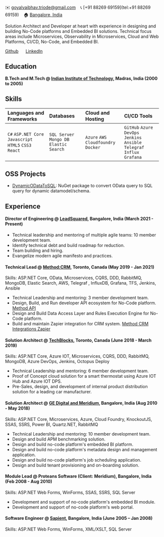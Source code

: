 ✉️ [goyalvaibhav.triode@gmail.com](mailto:goyalvaibhav.triode@gmail.com) &nbsp;&nbsp; 📞 [+91 88269 69159](tel:+91 88269 69159) &nbsp;&nbsp; 🏠 [Bangalore, India](https://goo.gl/maps/iaamjgcBvFhMauYG6)

Solution Architect and Developer at heart with experience in designing and building No-Code platforms and Embedded BI solutions.
Technical focus areas include Microservices, Observability in Microservices, Cloud and Web Platforms, CI/CD, No-Code, and Embedded BI.

[Github](https://github.com/vaibhav-goyal) &nbsp;&nbsp;&nbsp;&nbsp; [LinkedIn](https://www.linkedin.com/in/vaibhav-goyal-2265b613/)

## Education
**B.Tech and M.Tech @ [Indian Institute of Technology](https://www.iitm.ac.in/), Madras, India (2000 to 2005)**

## Skills

| Languages and Frameworks | Databases | Cloud and Hosting | CI/CD Tools |
|:---|:---|:---|:---|
|`C#` `ASP.NET Core` `Javascript` `HTML5` `CSS3` `React` | `SQL Server` `Mongo DB` `Elastic Search` | `Azure` `AWS` `Cloudfoundry` `Docker` | `GitHub` `Azure DevOps` `Jenkins`  `Ansible` `Telegraf` `Influx` `Grafana` |

## OSS Projects
- [DynamicODataToSQL](https://github.com/DynamicODataToSQL/DynamicODataToSQL): NuGet package to convert OData query to SQL query for dynamic datamodel/schema.

## Experience
#### Director of Engineering @ [LeadSquared](https://www.leadsquared.com/), Bangalore, India (March 2021 - Present)
- Technical leadership and mentoring of multiple agile teams: 10 member development team. 
- Identify technical debt and build roadmap for reduction.
- Team building and hiring. 
- Evangelize modern agile manifesto and practices. 

#### Technical Lead @ [Method:CRM](https://www.method.me/), Toronto, Canada (May 2019 - Jan 2021)
Skills: ASP.NET Core, OData, Microservices, CQRS, DDD, RabbitMQ, MongoDB, Elastic Search, AWS, Telegraf
, InfluxDB, Grafana, TFS, Jenkins, Ansible
- Technical Leadership and mentoring:  3 member development team.
- Design, Build, and Run developer API ecosystem for No-Code platform. [Method API](https://developer.method.me/)
- Design and Build Data Access Layer and Rules Execution Engine for No-Code platform.
- Build and maintain Zapier integration for CRM system. [Method CRM Integrations Zapier](https://zapier.com/apps/method-crm/integrations)

#### Solution Architect @ [TechBlocks](https://tblocks.com/), Toronto, Canada (June 2018 - March 2019)
Skills: ASP.NET Core, Azure IOT, Microservices, CQRS, DDD, RabbitMQ, MongoDB, Azure DevOps, Jenkins, Octopus Deploy
- Technical Leadership and mentoring:  6 member development team.
- Proof of Concept cloud solution for a smart thermostat using Azure IOT Hub and Azure IOT DPS.
- Pre-Sales, design, and development of internal product distribution solution for a leading car manufacturer.

#### Solution Architect @ [GE Digital and Meridium](https://www.ge.com/digital/applications/asset-performance-management), Bangalore, India (Aug 2010 - May 2018)
Skills: ASP.NET Core, Microservices, Azure, Cloud Foundry, KnockoutJS, SSAS, SSRS, Power BI, Quartz.NET, RabbitMQ
- Technical Leadership and mentoring: 10 member development team.
- Design and build APM benchmarking solution.
- Design and build no-code platform's embedded BI platform.
- Design and build no-code platform's metadata design and management application.
- Design and build no-code platform's job scheduling application.
- Design and build tenant provisioning and on-boarding solution.

#### Module Lead @ Proteans Software (Client: Meridium), Bangalore, India (Feb 2008 - Aug 2010)
Skills: ASP.NET Web Forms, WinForms, SSAS, SSRS, SQL Server
- Development and support of no-code platform's embedded BI module. 
- Development and support of no-code platform's web portal. 

#### Software Engineer @ [Sapient](https://www.publicissapient.com/), Bangalore, India (June 2005 – Jan 2008)
Skills: ASP.NET Web Forms, WinForms, XML/XSLT, SQL Server
